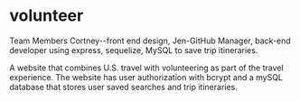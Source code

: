 # volunteer

Team Members Cortney--front end design, Jen-GitHub Manager, back-end developer using express, sequelize, MySQL to save trip itineraries.

A website that combines U.S. travel with volunteering as part of the travel experience. The website has user authorization with bcrypt and a mySQL database that stores user saved searches and trip itineraries. 
